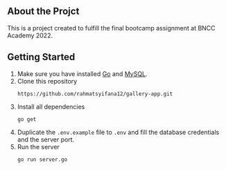 ## About the Projct

This is a project created to fulfill the final bootcamp assignment at BNCC Academy 2022.

## Getting Started

1. Make sure you have installed [Go](https://go.dev/dl/) and [MySQL](https://www.mysql.com/downloads/).
2. Clone this repository
   ```
   https://github.com/rahmatsyifana12/gallery-app.git
   ```
3. Install all dependencies
   ```
   go get
   ```
4. Duplicate the `.env.example` file to `.env` and fill the database credentials and the server port.
5. Run the server
   ```
   go run server.go
   ```